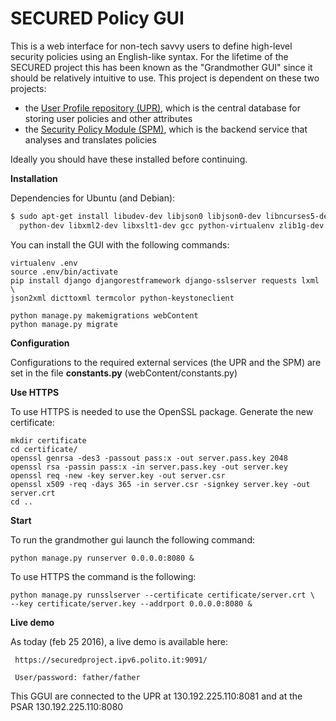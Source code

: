 SECURED Policy GUI
=================

This is a web interface for non-tech savvy users to define high-level security policies 
using an English-like syntax. For the lifetime of the SECURED project this has been 
known as the "Grandmother GUI" since it should be relatively intuitive to use. This project
is dependent on these two projects:

* the [User Profile repository (UPR)](https://github.com/SECURED-FP7/secured-upr), which is
  the central database for storing user policies and other attributes
* the [Security Policy Module (SPM)](https://github.com/SECURED-FP7/secured-spm), which is the backend
  service that analyses and translates policies

Ideally you should have these installed before continuing. 

**Installation**

Dependencies for Ubuntu (and Debian):

```bash
$ sudo apt-get install libudev-dev libjson0 libjson0-dev libncurses5-dev \
  python-dev libxml2-dev libxslt1-dev gcc python-virtualenv zlib1g-dev
```

You can install the GUI with the following commands:

    virtualenv .env  
    source .env/bin/activate  
    pip install django djangorestframework django-sslserver requests lxml \
    json2xml dicttoxml termcolor python-keystoneclient
    
    python manage.py makemigrations webContent  
    python manage.py migrate

**Configuration**

Configurations to the required external services (the UPR and the SPM)
are set in the file **constants.py** (webContent/constants.py)

**Use HTTPS**

To use HTTPS is needed to use the OpenSSL package. Generate the new certificate:

    mkdir certificate
    cd certificate/
    openssl genrsa -des3 -passout pass:x -out server.pass.key 2048
    openssl rsa -passin pass:x -in server.pass.key -out server.key
    openssl req -new -key server.key -out server.csr
    openssl x509 -req -days 365 -in server.csr -signkey server.key -out server.crt
    cd ..

**Start**

To run the grandmother gui launch the following command:

    python manage.py runserver 0.0.0.0:8080 &
    
To use HTTPS the command is the following:

    python manage.py runsslserver --certificate certificate/server.crt \
    --key certificate/server.key --addrport 0.0.0.0:8080 &

**Live demo**

As today (feb 25 2016), a live demo is available here:

    
     https://securedproject.ipv6.polito.it:9091/
     
     User/password: father/father

This GGUI are connected to the UPR at 130.192.225.110:8081 and at the PSAR 130.192.225.110:8080

